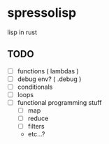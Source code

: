 # spressolisp
lisp in rust


## TODO
- [ ] functions ( lambdas )
- [ ] debug env? ( .debug )
- [ ] conditionals
- [ ] loops
- [ ] functional programming stuff
  - [ ] map
  - [ ] reduce
  - [ ] filters
  - etc...?
